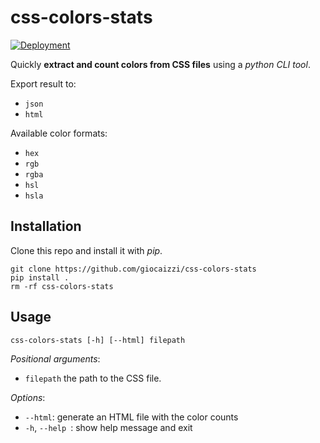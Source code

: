 # css-colors-stats

[![Deployment](https://github.com/giocaizzi/css-colors-stats/actions/workflows/deployment.yml/badge.svg)](https://github.com/giocaizzi/css-colors-stats/actions/workflows/deployment.yml)

Quickly **extract and count colors from CSS files** using a *python CLI tool*.

Export result to:
- `json`
- `html`

Available color formats:
- `hex`
- `rgb`
- `rgba`
- `hsl`
- `hsla`

## Installation

Clone this repo and install it with *pip*.

```shell
git clone https://github.com/giocaizzi/css-colors-stats
pip install .
rm -rf css-colors-stats
```

## Usage

```shell
css-colors-stats [-h] [--html] filepath
```

*Positional arguments*:
- `filepath`    the path to the CSS file.

*Options*:
- `--html`:             generate an HTML file with the color counts
- `-h`, `--help `:      show help message and exit
